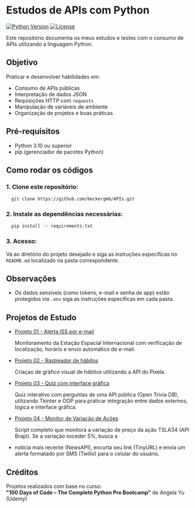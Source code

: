 # Estudos de APIs com Python

[![Python Version](https://img.shields.io/badge/python-3.10%2B-blue)](https://www.python.org/downloads/)
[![License](https://img.shields.io/badge/license-MIT-green)](LICENSE)

Este repositório documenta os meus estudos e testes com o consumo de APIs utilizando a linguagem Python.

## Objetivo
Praticar e desenvolver habilidades em:
- Consumo de APIs públicas
- Interpretação de dados JSON
- Requisições HTTP com `requests`
- Manipulação de variáveis de ambiente
- Organização de projetos e boas práticas

## Pré-requisitos
- Python 3.10 ou superior
- pip (gerenciador de pacotes Python)

## Como rodar os códigos

### 1. Clone este repositório:
```bash
  git clone https://github.com/beckergmb/APIs.git
```

### 2. Instale as dependências necessárias:
```bash
  pip install -r requirements.txt
```

### 3. Acesso: 
  Vá ao diretório do projeto desejado e siga as instruções específicas no `README.md` localizado na pasta correspondente.

## Observações
- Os dados sensíveis (como tokens, e-mail e senha de app) estão protegidos via `.env` siga as instruções específicas em 
  cada pasta.

## Projetos de Estudo
- [Projeto 01 - Alerta ISS por e-mail](Estudo/projeto_01/README.md)

  Monitoramento da Estação Espacial Internacional com verificação de localização, horário e envio automático de e-mail.


- [Projeto 02 - Rastreador de hábitos](Estudo/projeto_02/README.md)
  
  Criaçao de gráfico visual de hábitos utilizando a API do Pixela.


- [Projeto 03 - Quiz com interface gráfica](Estudo/projeto_03/README.md)
  
    Quiz interativo com perguntas de uma API pública (Open Trivia DB), utilizando Tkinter e OOP para praticar 
    integração entre dados externos, lógica e interface gráfica.


- [Projeto 04 - Monitor de Variação de Ações](Estudo/projeto_04/README.md)
  
    Script completo que monitora a variação de preço da ação TSLA34 (API Brapi). Se a variação exceder 5%, busca a 
- notícia mais recente (NewsAPI), encurta seu link (TinyURL) e envia um alerta formatado por SMS (Twilio) para o celular do usuário.

## Créditos
Projetos realizados com base no curso:  
**"100 Days of Code – The Complete Python Pro Bootcamp"** de Angela Yu (Udemy)
